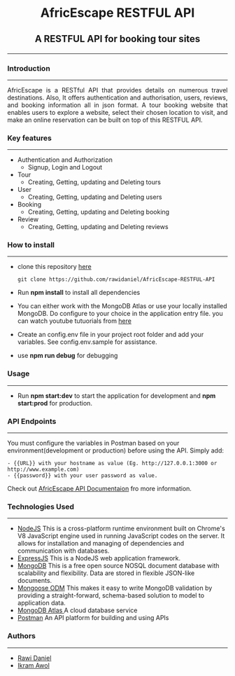 # <p align="center">AfricEscape RESTFUL API</p>

## <p align="center">A RESTFUL API for booking tour sites</p>

---

### Introduction

---

<p align="justify">
AfricEscape is a RESTful API that provides details on numerous travel destinations. Also, It offers authentication and authorisation, users, reviews, and booking information all in json format. A tour booking website that enables users to explore a website, select their chosen location to visit, and make an online reservation can be built on top of this RESTFUL API.</p>

### Key features

---

- Authentication and Authorization
  - Signup, Login and Logout
- Tour
  - Creating, Getting, updating and Deleting tours
- User
  - Creating, Getting, updating and Deleting users
- Booking
  - Creating, Getting, updating and Deleting booking
- Review
  - Creating, Getting, updating and Deleting reviews

### How to install

---

- clone this repository [here](https://github.com/rawidaniel/AfricEscape-RESTFUL-API)

  `git clone https://github.com/rawidaniel/AfricEscape-RESTFUL-API`

- Run **npm install** to install all dependencies
- You can either work with the MongoDB Atlas or use your locally installed MongoDB. Do configure to your choice in the application entry file. you can watch youtube tutuorials from [here](https://www.youtube.com/watch?v=PmjTR5FvnuE&t=186s)
- Create an config.env file in your project root folder and add your variables. See config.env.sample for assistance.
- use **npm run debug** for debugging

### Usage

---

- Run **npm start:dev** to start the application for development and **npm start:prod** for production.

### API Endpoints

---

You must configure the variables in Postman based on your environment(development or production) before using the API. Simply add:

```
- {{URL}} with your hostname as value (Eg. http://127.0.0.1:3000 or http://www.example.com)
- {{password}} with your user password as value.
```

Check out [AfricEscape API Documentaion](https://documenter.getpostman.com/view/26057175/2s93JuuNpR) fro more information.

### Technologies Used

---

- [NodeJS](https://nodejs.org/) This is a cross-platform runtime environment built on Chrome's V8 JavaScript engine used in running JavaScript codes on the server. It allows for installation and managing of dependencies and communication with databases.
- [ExpressJS](https://www.expresjs.org/) This is a NodeJS web application framework.
- [MongoDB](https://www.mongodb.com/) This is a free open source NOSQL document database with scalability and flexibility. Data are stored in flexible JSON-like documents.
- [Mongoose ODM](https://mongoosejs.com/) This makes it easy to write MongoDB validation by providing a straight-forward, schema-based solution to model to application data.
- [MongoDB Atlas ](https://www.mongodb.com/atlas/database) A cloud database service
- [Postman](https://www.postman.com/) An API platform for building and using APIs

### Authors

---

- [Rawi Daniel](https://github.com/rawidaniel)
- [Ikram Awol](https://github.com/ikramawol)
